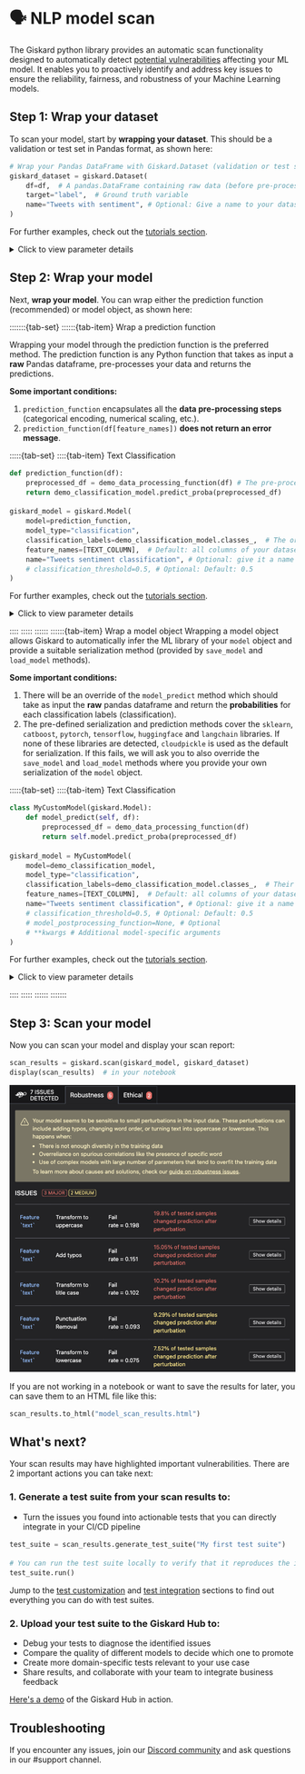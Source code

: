 # 🗣️ NLP model scan

The Giskard python library provides an automatic scan functionality designed to automatically detect [potential vulnerabilities](https://docs.giskard.ai/en/latest/knowledge/key_vulnerabilities/index.html) affecting your ML model. It enables you to proactively identify and address key issues to ensure the reliability, fairness, and robustness of your Machine Learning models.

## Step 1: Wrap your dataset

To scan your model, start by **wrapping your dataset**. This should be a validation or test set in Pandas format, as shown here:

```python
# Wrap your Pandas DataFrame with Giskard.Dataset (validation or test set)
giskard_dataset = giskard.Dataset(
    df=df,  # A pandas.DataFrame containing raw data (before pre-processing) and including ground truth variable.
    target="label",  # Ground truth variable
    name="Tweets with sentiment", # Optional: Give a name to your dataset
)
```

For further examples, check out the [tutorials section](https://docs.giskard.ai/en/latest/tutorials/tabular_tutorials/index.html).

<details>
<summary>Click to view parameter details</summary>

* <mark style="color:red;">**`Mandatory parameters`**</mark>
    * `df`: A `pandas.DataFrame` containing raw data (before pre-processing) and including ground truth variable. Extra columns not included as features of the model can remain in `df`.

* <mark style="color:red;">**`Optional parameters`**</mark>
    * `target`: The column name in `df` corresponding to the ground truth variable.
    * `name`: Give a name to your dataset.
    * `cat_columns`: List of strings representing names of categorical columns.Can be binary,
      numerical, or textual with a few unique values. If not provided, column types will be inferred automatically.
    * `column_types`: Dictionary of column names and their types (numeric, category or text) for all columns of `df`.
      If not provided, column types will be inferred automatically.
</details>

## Step 2: Wrap your model

Next, **wrap your model**. You can wrap either the prediction function (recommended) or model object, as shown here:

:::::::{tab-set}
::::::{tab-item} Wrap a prediction function

Wrapping your model through the prediction function is the preferred method. The prediction function is any Python function that takes as input a <b>raw</b> Pandas dataframe, pre-processes your data and returns the predictions.

<b>Some important conditions:</b>

1. `prediction_function` encapsulates all the <b>data pre-processing steps</b> (categorical encoding, numerical scaling,
   etc.).
2. `prediction_function(df[feature_names])` <b>does not return an error message</b>.

:::::{tab-set}
::::{tab-item} Text Classification

```python
def prediction_function(df):
    preprocessed_df = demo_data_processing_function(df) # The pre-processor can be a pipeline of one-hot encoding, imputer, scaler, etc.
    return demo_classification_model.predict_proba(preprocessed_df)

giskard_model = giskard.Model(
    model=prediction_function,
    model_type="classification",
    classification_labels=demo_classification_model.classes_,  # The order MUST be identical to the prediction_function's output order
    feature_names=[TEXT_COLUMN],  # Default: all columns of your dataset
    name="Tweets sentiment classification", # Optional: give it a name to identify it in metadata
    # classification_threshold=0.5, # Optional: Default: 0.5
)
```
For further examples, check out the [tutorials section](https://docs.giskard.ai/en/latest/tutorials/tabular_tutorials/index.html).

<details>
<summary>Click to view parameter details</summary>

* <mark style="color:red;">**`Mandatory parameters`**</mark>
    * `model`: A prediction function that takes a `pandas.DataFrame` as input and returns an array ($n\times m$) of
      probabilities corresponding to $n$ data entries (rows of `pandas.DataFrame`) and $m$ `classification_labels`. In the case of binary classification, an array ($n\times 1$) of probabilities is also accepted.
    * `model_type`: The type of model, either `regression`, `classification` or `text_generation`.
    * `classification_labels`: The list of unique categories for your dataset's target variable.
      If `classification_labels` is a list of $m$ elements, make sure that: `prediction_function` is returning a ($n\times m$) array of probabilities and `classification_labels` have the same order as the output of `prediction_function`.

* <mark style="color:red;">**`Optional parameters`**</mark>
    * `name`: Give a name to the wrapped model to identify it in metadata.
    * `feature_names`: An optional list of the column names of your feature. By default, `feature_names` are all the columns in your
      dataset. Make sure these features are all present and in the same order as they are in your training dataset.
    * `classification_threshold`: Model threshold for binary classification problems.

</details>

::::
:::::
::::::
::::::{tab-item} Wrap a model object
Wrapping a model object allows Giskard to automatically infer the ML library of your `model`
object and provide a suitable serialization method (provided by `save_model` and `load_model` methods).

<b>Some important conditions:</b>

1. There will be an override of the `model_predict` method which should take as input the <b>raw</b> pandas dataframe
  and return the <b>probabilities</b> for each classification labels (classification). 
2. The pre-defined serialization and prediction methods cover the `sklearn`, `catboost`, `pytorch`,
  `tensorflow`, `huggingface` and `langchain` libraries. If none of these libraries are detected, `cloudpickle`
  is used as the default for serialization. If this fails, we will ask you to also override the `save_model` and `load_model`
  methods where you provide your own serialization of the `model` object.

:::::{tab-set}
::::{tab-item} Text Classification

```python
class MyCustomModel(giskard.Model):
    def model_predict(self, df):
        preprocessed_df = demo_data_processing_function(df)
        return self.model.predict_proba(preprocessed_df)

giskard_model = MyCustomModel(
    model=demo_classification_model,
    model_type="classification",
    classification_labels=demo_classification_model.classes_,  # Their order MUST be identical to the prediction_function's output order
    feature_names=[TEXT_COLUMN],  # Default: all columns of your dataset
    name="Tweets sentiment classification", # Optional: give it a name to identify it in metadata
    # classification_threshold=0.5, # Optional: Default: 0.5
    # model_postprocessing_function=None, # Optional
    # **kwargs # Additional model-specific arguments
)
```
For further examples, check out the [tutorials section](https://docs.giskard.ai/en/latest/tutorials/tabular_tutorials/index.html).

<details>
<summary>Click to view parameter details</summary>

* <mark style="color:red;">**`Mandatory parameters`**</mark>
    * `model`: Any model from `sklearn`, `catboost`, `pytorch`, `tensorflow`, `huggingface` (check
      the [tutorials](https://docs.giskard.ai/en/latest/tutorials/tabular_tutorials/index.html)). If none of these libraries apply to you, we try to serialize your model with `cloudpickle`. If that also does not work, we ask you to provide us with your own serialization method.
    * `model_type`: The type of model, either `regression`, `classification` or `text_generation`.
    * `classification_labels`: The list of unique categories for your dataset's target variable. If `classification_labels`
      is a list of $m$ elements, make sure that `prediction_function` is returning a ($n\times m$) array of probabilities and `classification_labels` have the same order as the output of the prediction function.

* <mark style="color:red;">**`Optional parameters`**</mark>
    * `name`: Give a name to the wrapped model to identify it in metadata.
    * `feature_names`: An optional list of the column names of your feature. By default, `feature_names` are all the columns in your
      dataset.
    * `classification_threshold`: Model threshold for binary classification problems.
    * `data_preprocessing_function`: A function that takes a `pandas.DataFrame` as raw input, applies pre-processing and
      returns any object that could be directly fed to `model`.
    * `model_postprocessing_function`: A function that takes a `model` output as input, applies post-processing and returns
      an object of the same type and shape as the `model` output.
    * `**kwargs`: Additional model-specific arguments (See [Models](https://docs.giskard.ai/en/latest/reference/index.html)).

</details>

::::
:::::
::::::
:::::::

## Step 3: Scan your model

Now you can scan your model and display your scan report:

```python
scan_results = giskard.scan(giskard_model, giskard_dataset)
display(scan_results)  # in your notebook
```

![Tabular scan results](../../../assets/scan_nlp.png)

If you are not working in a notebook or want to save the results for later, you can save them to an HTML file like this:

```python
scan_results.to_html("model_scan_results.html")
```

## What's next? 

Your scan results may have highlighted important vulnerabilities. There are 2 important actions you can take next:

### 1. Generate a test suite from your scan results to:

* Turn the issues you found into actionable tests that you can directly integrate in your CI/CD pipeline

```python
test_suite = scan_results.generate_test_suite("My first test suite")

# You can run the test suite locally to verify that it reproduces the issues
test_suite.run()
```

Jump to the [test customization](https://docs.giskard.ai/en/latest/open_source/customize_tests/index.html) and [test integration](https://docs.giskard.ai/en/latest/open_source/integrate_tests/index.html) sections to find out everything you can do with test suites.

### 2. Upload your test suite to the Giskard Hub to:
* Debug your tests to diagnose the identified issues
* Compare the quality of different models to decide which one to promote
* Create more domain-specific tests relevant to your use case
* Share results, and collaborate with your team to integrate business feedback

[Here's a demo](https://huggingface.co/spaces/giskardai/giskard) of the Giskard Hub in action.

## Troubleshooting

If you encounter any issues, join our [Discord community](https://discord.gg/fkv7CAr3FE) and ask questions in our #support channel.
